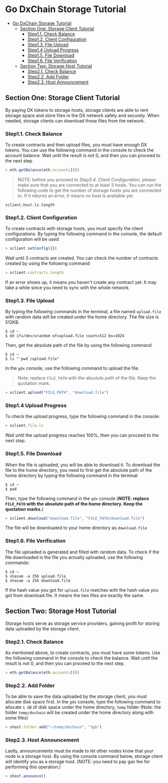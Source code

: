 
# Go DxChain Storage Tutorial

- [Go DxChain Storage Tutorial](#go-dxchain-storage-tutorial)
  - [Section One: Storage Client Tutorial](#section-one-storage-client-tutorial)
    - [Step1.1. Check Balance](#step11-check-balance)
    - [Step1.2. Client Configuration](#step12-client-configuration)
    - [Step1.3. File Upload](#step13-file-upload)
    - [Step1.4 Upload Progress](#step14-upload-progress)
    - [Step1.5. File Download](#step15-file-download)
    - [Step1.6. File Verification](#step16-file-verification)
  - [Section Two: Storage Host Tutorial](#section-two-storage-host-tutorial)
    - [Step2.1. Check Balance](#step21-check-balance)
    - [Step2.2. Add Folder](#step22-add-folder)
    - [Step2.3. Host Announcement](#step23-host-announcement)

## Section One: Storage Client Tutorial

By paying DX tokens to storage hosts, storage clients are able to rent storage space and store files in the DX network safely and securely. When needed, storage clients can download those files from the network.

### Step1.1. Check Balance

To create contracts and then upload files, you must have enough DX tokens. You can use the following command in the console to check the account balance. Wait until the result is not 0, and then you can proceed to the next step

```js
> eth.getBalance(eth.accounts[0])
```

> NOTE: before you proceed to _Step3.4. Client Configuration_, please make sure that you are connected to at least 3 hosts. You can run the following code to get the number of storage hosts you are connected to. If it returns an error, it means no host is available yet.
```shell
sclient.host.ls.length
```

### Step1.2. Client Configuration

To create contracts with storage hosts, you must specify the client configurations. By typing the following command in the console, the default configuration will be used

```js
> sclient.setConfig({})
```

Wait until 3 contracts are created. You can check the number of contracts created by using the following command:

```js
> sclient.contracts.length
```

If an error shows up, it means you haven't create any contract yet. It may take a while since you need to sync with the whole network.

### Step1.3. File Upload

By typing the following commands in the terminal, a file named `upload.file` with random data will be created under the home directory. The file size is 512KB.

```shell
$ cd ~
$ dd if=/dev/urandom of=upload.file count=512 bs=1024
```

Then, get the absolute path of the file by using the following command

```shell
$ cd ~
$ ls "`pwd`/upload.file"
```

In the `gdx` console, use the following command to upload the file.  
>Note: replace `FILE_PATH` with the absolute path of the file. Keep the quotation mark.

```js
> sclient.upload("FILE_PATH", "download.file")
```

### Step1.4 Upload Progress

To check the upload progress, type the following command in the console:

```js
> sclient.file.ls
```

Wait until the upload progress reaches 100%, then you can proceed to the next step.

### Step1.5. File Download

When the file is uploaded, you will be able to download it. To download the file to the home directory, you need to first get the absolute path of the home directory by typing the following command in the terminal

```shh
$ cd ~
$ pwd
```

Then, type the following command in the `gdx` console (**NOTE: replace `FILE_PATH` with the absolute path of the home directory. Keep the quotation marks.**)

```js
> sclient.download("download.file", "FILE_PATH/download.file")
```

The file will be downloaded to your home directory as `download.file`

### Step1.6. File Verification

The file uploaded is generated and filled with random data. To check if the file downloaded is the file you actually uploaded, use the following commands:

```shell
$ cd ~
$ shasum -a 256 upload.file
$ shasum -a 256 download.file
```

If the hash value you got for `upload.file` matches with the hash value you got from download.file. It means the two files are exactly the same.

## Section Two: Storage Host Tutorial

Storage hosts serve as storage service providers, gaining profit for storing data uploaded by the storage client.

### Step2.1. Check Balance

As mentioned above, to create contracts, you must have some tokens. Use the following command in the console to check the balance. Wait until the result is not 0, and then you can proceed to the next step.

```js
> eth.getBalance(eth.accounts[0])
```

### Step2.2. Add Folder

To be able to save the data uploaded by the storage client, you must allocate disk space first. In the `gdx` console, type the following command to allocate `1 GB` of disk space under the home directory, `temp` folder (Note: the folder `temp/dxchain` will be created under the home directory along with some files)

```js
> shost.folder.add("~/temp/dxchain", "1gb")
```

### Step2.3. Host Announcement

Lastly, announcements must be made to let other nodes know that your node is a storage host. By using the console command below, storage client will identify you as a storage host. (NOTE: you need to pay gas fee for performing this operation.)

```js
> shost.announce()
```